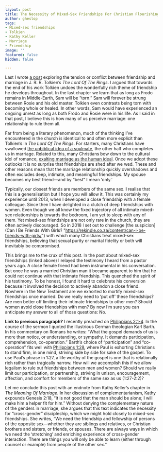 ```yaml
---
layout: post
title: The Necessity of Mixed-Sex Friendships For Christian Flourishing
author: gheslop
tags:
- Mixed-sex friendships
- Tolkien
- Kathy Keller
- Marriage
- Friendship
image: ''
featured: false
hidden: false

---
```

Last I wrote [a post](https://rekindle.co.za/content/2021-01-13-tolkien-friendship-versus-marriage "Tolkien: Marriage Versus Friendship") exploring the tension or conflict between friendship and marriage in J. R. R. Tolkien’s _The Lord Of The Rings_. I argued that towards the end of his work Tolkien undoes the wonderfully rich theme of friendship he develops throughout. In the last chapter we learn that as long as Frodo remains in Middle-Earth, Sam will be “torn.” Sam will forever be strung between Rosie and his old master. Tolkien even contrasts being torn with becoming whole or healed. In other words, Sam would have experienced an ongoing unrest as long as both Frodo and Rosie were in his life. As I said in that post, I believe this is how many of us perceive marriage: one relationship to rule them all.

Far from being a literary phenomenon, much of the thinking I’ve encountered in the church is identical to and often more explicit than Tolkien’s in _The Lord Of The Rings_. For starters, many Christians have swallowed [the unbiblical idea of a soulmate](https://rekindle.co.za/content/2020-12-03-john-calvin-marriage-singleness "Does Marriage Complete Us?"), the other half who completes us in marriage. Related to this, many Christians bow down to the cultural idol of romance, [exalting marriage as the human ideal](https://rekindle.co.za/content/2020-11-12-1-corinthians-7-is-it-better-to-marry "Is Is Better To Marry?"). Once we adopt these outlooks it is no surprise that friendships are shed after we wed. These and other reasons mean that the marriage relationship quickly overshadows and often excludes deep, intimate, and meaningful friendships. My spouse becomes my best friend—and by “best” I mean ‘only.’

Typically, our closest friends are members of the same sex. I realise that this is a generalisation but I hope you will allow it. This was certainly my experience until 2013, when I developed a close friendship with a female colleague. Since then I have delighted in a clutch of deep friendships with women. Even though we all know the fixed trajectory of all intimate mixed-sex relationships is towards the bedroom, I am yet to sleep with any of them. Yet mixed-sex friendships are not only rare in the church, they are often actively discouraged. So in 2018 I set out to challenge [the suspicion](Can I Be Friends With Girls? "https://rekindle.co.za/content/can-i-be-friends-with-girls/") with which many Christians treat mixed-sex friendships, believing that sexual purity or marital fidelity or both will inevitably be compromised.

This brings me to the crux of this post. In the post about mixed-sex friendships (linked above) I relayed the testimony I heard from a pastor years ago. A close female friend had been instrumental in his conversation. But once he was a married Christian man it became apparent to him that he could not continue with that intimate friendship. This quenched the spirit of his testimony. To be honest, I found it hard to celebrate his conversion because it involved the decision to actively abandon a close friend. Nowhere in the New Testament are we exhorted to mortify mixed-sex friendships once married. Do we really need to ‘put off’ these friendships? Are men better off limiting their intimate friendships to other men? Should women avoid close friendships with men? By now I’m sure you can anticipate my answer to all of those questions: No.

**Link to previous paragraph?** I recently preached on [Philippians 2:1-4](https://rekindle.co.za/content/2020-07-27-philippians-2-1-4-devotional "Philippians 2:1-4 Devotional"). In the course of the sermon I quoted the illustrious German theologian Karl Barth. In his commentary on Romans he writes: “What the gospel demands of us is more than notice, or understanding, or sympathy. It demands participation, comprehension, co-operation.” Barth’s choice of “participation” and “co-operation” fits well with [Philippians 1:28](https://rekindle.co.za/content/2020-07-20-philippians-1-27-30-devotional "Philippians 1:27-30 Devotional"), where Paul is exhorting Christians to stand firm, in one mind, striving side by side for sake of the gospel. To use Paul’s phrase in 1:27, a life worthy of the gospel is one that is relationally rich rather than tragically narrow. How will we accomplish this if we allow legalism to rule out friendships between men and women? Should we really limit our participation, or partnership, striving in unison, encouragement, affection, and comfort for members of the same sex as us (1:27-2:2)?

Let me conclude this post with an endnote from Kathy Keller’s chapter in _The Meaning Of Marriage_. In her discussion of complementarianism, Kathy expounds Genesis 2:18, “It is not good that the man should be alone; I will make him a helper fit for him.” Without denying the complementary nature of the genders in marriage, she argues that this text indicates the necessity for “cross-gender” discipleship, which we might hold closely to mixed-sex friendships. She writes, “We need the friendship and fellowship of persons of the opposite sex—whether they are siblings and relatives, or Christian brothers and sisters, or friends, or spouses. There are always ways in which we need the ‘stretching’ and enriching experience of cross-gender interaction. There are things you will only be able to learn (either through counsel or example) from people of the other sex.”